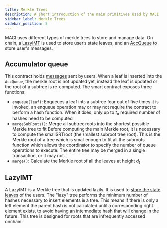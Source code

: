 ```yaml
---
title: Merkle Trees
description: A short introduction of the main primitives used by MACI
sidebar_label: Merkle Trees
sidebar_position: 5
---
```


MACI uses different types of merkle trees to store and manage data. On chain, a [LazyIMT](https://github.com/privacy-scaling-explorations/zk-kit.solidity/tree/main/packages/lazy-imt) is used to store user's state leaves, and an [AccQueue](https://github.com/privacy-scaling-explorations/maci/blob/dev/packages/contracts/contracts/trees/AccQueue.sol) to store user's messages.

## Accumulator queue

This contract holds [messages](/docs/technical-references/smart-contracts/Poll#publishmessage) sent by users. When a leaf is inserted into the `AccQueue`, the merkle root is not updated yet, instead the leaf is updated or the root of a subtree is re-computed. The smart contract exposes three functions:

- `enqueue(leaf)`: Enqueues a leaf into a subtree
  four out of five times it is invoked, an enqueue operation may or may not require the contract to perform a hash function. When it does, only up to $t_d$ required number of hashes need to be computed
- `mergeSubRoots()`: Merge all subtree roots into the shortest possible Merkle tree to fit
  Before computing the main Merkle root, it is necessary to compute the smallSRTroot (the smallest subroot tree root). This is the Merkle root of a tree which is small enough to fit all the subroots
  function which allows the coordinator to specify the number of queue operations to execute. The entire tree may be merged in a single transaction, or it may not.
- `merge()`: Calculate the Merkle root of all the leaves at height $d_t$

## LazyIMT

A LazyIMT is a Merkle tree that is updated lazily. It is used to [store the state leaves](/docs/technical-references/smart-contracts/MACI#signup) of the users. The "lazy" tree performs the minimum number of hashes necessary to insert elements in a tree. This means if there is only a left element the parent hash is not calculated until a corresponding right element exists, to avoid having an intermediate hash that will change in the future. This tree is designed for roots that are infrequently accessed onchain.
